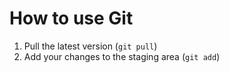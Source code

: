 # How to use Git
1. Pull the latest version (`git pull`)
2. Add your changes to the staging area (`git add`)
